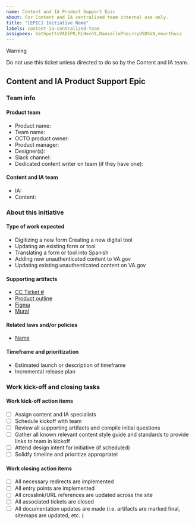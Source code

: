 ```yaml
---
name: Content and IA Product Support Epic 
about: For Content and IA centralized team internal use only.  
title: "[EPIC] Initiative Name"
labels: content-ia-centralized-team
assignees: bethpottsVADEPO,RLHecht,DanielleTheirryUSDSVA,mnorthuis
---
```


> [!WARNING]
> Do not use this ticket unless directed to do so by the Content and IA team.

## Content and IA Product Support Epic

### Team info

#### Product team

- Product name: 
- Team name: 
- OCTO product owner: 
- Product manager:
- Designer(s): 
- Slack channel:
- Dedicated content writer on team (if they have one):

#### Content and IA team
- IA:
- Content:
 
### About this initiative

#### Type of work expected

- Digitizing a new form Creating a new digital tool
- Updating an existing form or tool
- Translating a form or tool into Spanish
- Adding new unauthenticated content to VA.gov
- Updating existing unauthenticated content on VA.gov

#### Supporting artifacts
- [CC Ticket #]()
- [Product outline]()
- [Figma]()
- [Mural]()

#### Related laws and/or policies
- [Name]()
  

#### Timeframe and prioritization

- Estimated launch or description of timeframe
- Incremental release plan


### Work kick-off and closing tasks

#### Work kick-off action items
- [ ] Assign content and IA specialists
- [ ] Schedule kickoff with team
- [ ] Review all supporting artifacts and compile initial questions
- [ ] Gather all known relevant content style guide and standards to provide links to team in kickoff
- [ ] Attend design intent for initiative (if scheduled)
- [ ] Solidfy timeline and prioritize appropriatel

#### Work closing action items
- [ ] All necessary redirects are implemented
- [ ] All entry points are implemented
- [ ] All crosslink/URL references are updated across the site
- [ ] All associated tickets are closed
- [ ] All documentation updates are made (i.e. artifacts are marked final, sitemaps are updated, etc. ( 
